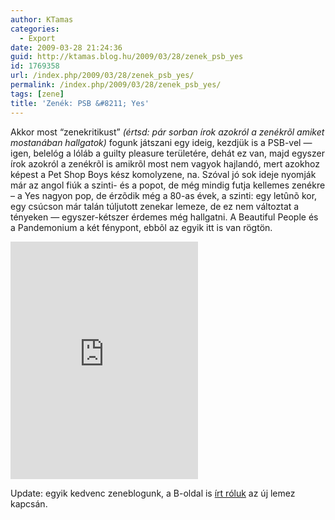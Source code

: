 ```yaml
---
author: KTamas
categories:
  - Export
date: 2009-03-28 21:24:36
guid: http://ktamas.blog.hu/2009/03/28/zenek_psb_yes
id: 1769358
url: /index.php/2009/03/28/zenek_psb_yes/
permalink: /index.php/2009/03/28/zenek_psb_yes/
tags: [zene]
title: 'Zenék: PSB &#8211; Yes'
---
```


Akkor most &#8220;zenekritikust&#8221; _(értsd: pár sorban írok azokról a zenékrõl amiket mostanában hallgatok)_ fogunk játszani egy ideig, kezdjük is a PSB-vel &#8212; igen, belelóg a lóláb a guilty pleasure területére, dehát ez van, majd egyszer írok azokról a zenékrõl is amikrõl most nem vagyok hajlandó, mert azokhoz képest a Pet Shop Boys kész komolyzene, na. Szóval jó sok ideje nyomják már az angol fiúk a szinti- és a popot, de még mindig futja kellemes zenékre &#8211; a Yes nagyon pop, de érzõdik még a 80-as évek, a szinti: egy letûnõ kor, egy csúcson már talán túljutott zenekar lemeze, de ez nem változtat a tényeken &#8212; egyszer-kétszer érdemes még hallgatni. A Beautiful People és a Pandemonium a két fénypont, ebbõl az egyik itt is van rögtön.

<iframe src="https://open.spotify.com/embed/track/0Oc5yY7cAHdT4WmcHSsdjv" width="300" height="380" frameborder="0" allowtransparency="true" allow="encrypted-media"></iframe>

<p style="text-align: left;">
  Update: egyik kedvenc zeneblogunk, a B-oldal is <a href="http://b-oldal.blog.hu/2009/03/30/top5_pet_shop_boys_dal_evor" target="_blank">írt róluk</a> az új lemez kapcsán.
</p></p>
